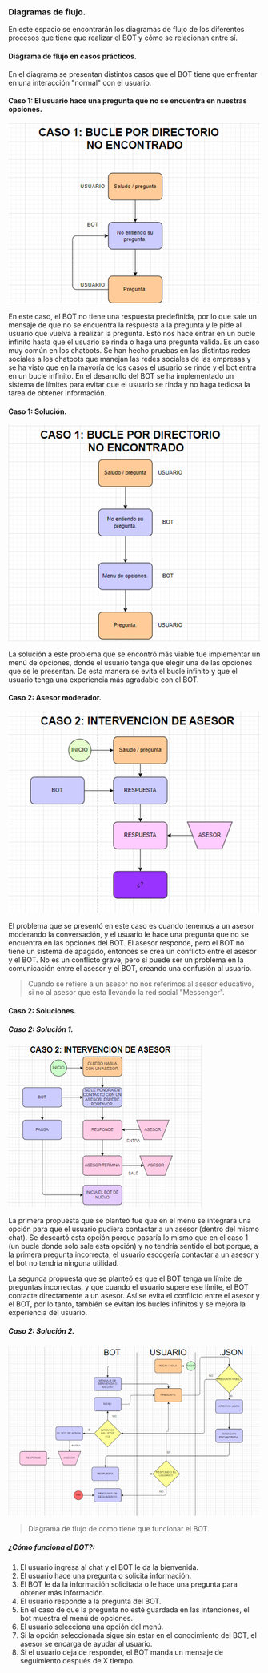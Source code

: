 ### Diagramas de flujo.
En este espacio se encontrarán los diagramas de flujo de los diferentes procesos que tiene que realizar el BOT y cómo se relacionan entre sí.
#### Diagrama de flujo en casos prácticos. 
En el diagrama se presentan distintos casos que el BOT tiene que enfrentar en una interacción "normal" con el usuario.
#### Caso 1: El usuario hace una pregunta que no se encuentra en nuestras opciones.

![Casos](../img/Caso%201%20.png)

En este caso, el BOT no tiene una respuesta predefinida, por lo que sale un mensaje de que no se encuentra la respuesta a la pregunta y le pide al usuario que vuelva a realizar la pregunta.
Esto nos hace entrar en un bucle infinito hasta que el usuario se rinda o haga una pregunta válida. Es un caso muy común en los chatbots. Se han hecho pruebas en las distintas redes sociales a los chatbots que manejan las redes sociales de las empresas y se ha visto que en la mayoría de los casos el usuario se rinde y el bot entra en un bucle infinito.
En el desarrollo del BOT se ha implementado un sistema de límites para evitar que el usuario se rinda y no haga tediosa la tarea de obtener información.

#### Caso 1: Solución.

![Casos](../img/Solucion%20Caso%201.png)

La solución a este problema que se encontró más viable fue implementar un menú de opciones, donde el usuario tenga que elegir una de las opciones que se le presentan. De esta manera se evita el bucle infinito y que el usuario tenga una experiencia más agradable con el BOT.


#### Caso 2: Asesor moderador.

![Casos](../img/Caso%202.png)

El problema que se presentó en este caso es cuando tenemos a un asesor moderando la conversación, y el usuario le hace una pregunta que no se encuentra en las opciones del BOT. El asesor responde, pero el BOT no tiene un sistema de apagado, entonces se crea un conflicto entre el asesor y el BOT. No es un conflicto grave, pero sí puede ser un problema en la comunicación entre el asesor y el BOT, creando una confusión al usuario.
>Cuando se refiere a un asesor no nos referimos al asesor educativo, si no al asesor que esta llevando la red social "Messenger".

#### Caso 2: Soluciones.

##### Caso 2: Solución 1.
![Casos](../img/Propuesta%201.png)

La primera propuesta que se planteó fue que en el menú se integrara una opción para que el usuario pudiera contactar a un asesor (dentro del mismo chat). Se descartó esta opción porque pasaría lo mismo que en el caso 1 (un bucle donde solo sale esta opción) y no tendría sentido el bot porque, a la primera pregunta incorrecta, el usuario escogería contactar a un asesor y el bot no tendría ninguna utilidad.

La segunda propuesta que se planteó es que el BOT tenga un límite de preguntas incorrectas, y que cuando el usuario supere ese límite, el BOT contacte directamente a un asesor. Así se evita el conflicto entre el asesor y el BOT, por lo tanto, también se evitan los bucles infinitos y se mejora la experiencia del usuario.
##### Caso 2: Solución 2.
![Estructura](../img/Estructura.png)
>Diagrama de flujo de como tiene que funcionar el BOT.
##### ¿Cómo funciona el BOT?:
1. El usuario ingresa al chat y el BOT le da la bienvenida.
2. El usuario hace una pregunta o solicita información.
3. El BOT le da la información solicitada o le hace una pregunta para obtener más información.
4. El usuario responde a la pregunta del BOT.
5. En el caso de que la pregunta no esté guardada en las intenciones, el bot muestra el menú de opciones.
6. El usuario selecciona una opción del menú.
7. Si la opción seleccionada sigue sin estar en el conocimiento del BOT, el asesor se encarga de ayudar al usuario.
8. Si el usuario deja de responder, el BOT manda un mensaje de seguimiento después de X tiempo.
[^1]: El tiempo X puede ser configurado por el administrador del BOT. 
[^2]: Ya se encuentran implementadas las soluciones de los casos de uso.